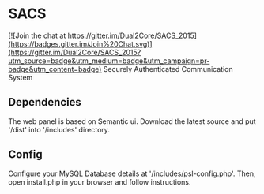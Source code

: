 # SACS

[![Join the chat at https://gitter.im/Dual2Core/SACS_2015](https://badges.gitter.im/Join%20Chat.svg)](https://gitter.im/Dual2Core/SACS_2015?utm_source=badge&utm_medium=badge&utm_campaign=pr-badge&utm_content=badge)
Securely Authenticated Communication System

## Dependencies
The web panel is based on Semantic ui. Download the latest source and put '/dist' into '/includes' directory.

## Config
Configure your MySQL Database details at '/includes/psl-config.php'.
Then, open install.php in your browser and follow instructions.
